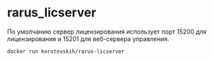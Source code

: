# rarus_licserver

По умолчанию сервер лицензирования использует порт 15200 для лицензирования и 15201 для веб-сервера управления.

```
docker run korotovskih/rarus-licserver
```
